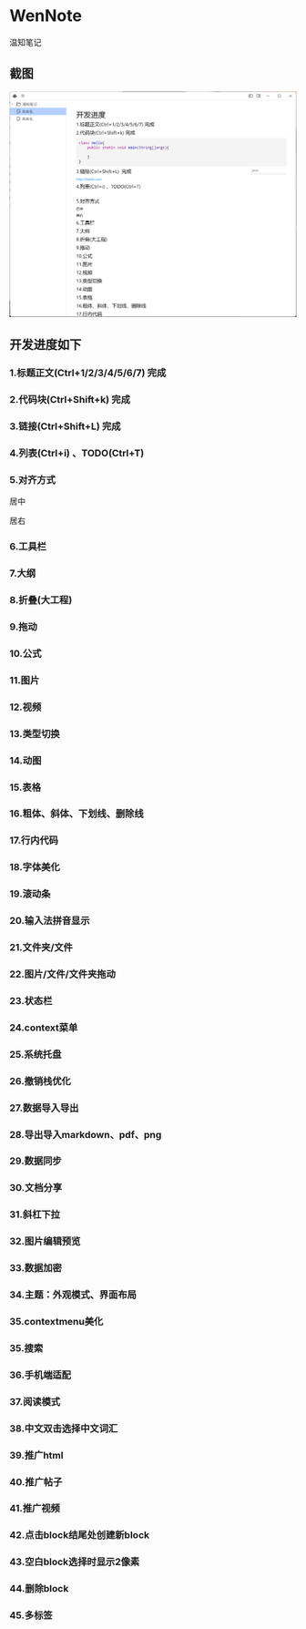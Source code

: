 # WenNote
温知笔记
## 截图

![](capture/20221219023253.png)

## 开发进度如下
### 1.标题正文(Ctrl+1/2/3/4/5/6/7) 完成

### 2.代码块(Ctrl+Shift+k) 完成

### 3.链接(Ctrl+Shift+L)  完成

### 4.列表(Ctrl+i) 、TODO(Ctrl+T)

### 5.对齐方式

居中

居右

### 6.工具栏

### 7.大纲

### 8.折叠(大工程)

### 9.拖动

### 10.公式

### 11.图片

### 12.视频

### 13.类型切换

### 14.动图

### 15.表格

### 16.粗体、斜体、下划线、删除线

### 17.行内代码

### 18.字体美化

### 19.滚动条

### 20.输入法拼音显示

### 21.文件夹/文件

### 22.图片/文件/文件夹拖动

### 23.状态栏

### 24.context菜单

### 25.系统托盘

### 26.撤销栈优化

### 27.数据导入导出

### 28.导出导入markdown、pdf、png

### 29.数据同步

### 30.文档分享

### 31.斜杠下拉

### 32.图片编辑预览

### 33.数据加密

### 34.主题：外观模式、界面布局

### 35.contextmenu美化

### 35.搜索

### 36.手机端适配

### 37.阅读模式

### 38.中文双击选择中文词汇

### 39.推广html

### 40.推广帖子

### 41.推广视频

### 42.点击block结尾处创建新block

### 43.空白block选择时显示2像素

### 44.删除block

### 45.多标签